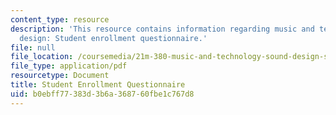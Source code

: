 ```yaml
---
content_type: resource
description: 'This resource contains information regarding music and technology: Sound
  design: Student enrollment questionnaire.'
file: null
file_location: /coursemedia/21m-380-music-and-technology-sound-design-spring-2016/b0ebff77383d3b6a368760fbe1c767d8_MIT21M_380S16_survey.pdf
file_type: application/pdf
resourcetype: Document
title: Student Enrollment Questionnaire
uid: b0ebff77-383d-3b6a-3687-60fbe1c767d8
---
```

